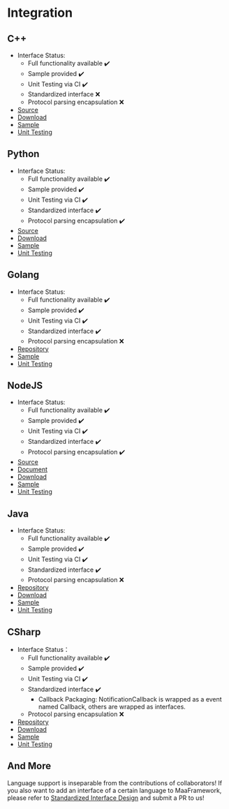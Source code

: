 # Integration

## C++

- Interface Status:
  - Full functionality available ✔️
  - Sample provided ✔️
  - Unit Testing via CI ✔️
  - Standardized interface ❌
  - Protocol parsing encapsulation ❌
- [Source](https://github.com/MaaXYZ/MaaFramework/tree/main/include)
- [Download](https://github.com/MaaXYZ/MaaFramework/releases)
- [Sample](https://github.com/MaaXYZ/MaaFramework/blob/main/sample/cpp)
- [Unit Testing](https://github.com/MaaXYZ/MaaFramework/tree/main/test)

## Python

- Interface Status:
  - Full functionality available ✔️
  - Sample provided ✔️
  - Unit Testing via CI ✔️
  - Standardized interface ✔️
  - Protocol parsing encapsulation ✔️
- [Source](https://github.com/MaaXYZ/MaaFramework/tree/main/source/binding/Python)
- [Download](https://pypi.org/project/MaaFw/)
- [Sample](https://github.com/MaaXYZ/MaaFramework/tree/main/sample/python)
- [Unit Testing](https://github.com/MaaXYZ/MaaFramework/tree/main/test/python)

## Golang

- Interface Status:
  - Full functionality available ✔️
  - Sample provided ✔️
  - Unit Testing via CI ✔️
  - Standardized interface ✔️
  - Protocol parsing encapsulation ❌
- [Repository](https://github.com/MaaXYZ/maa-framework-go)
- [Sample](https://github.com/MaaXYZ/maa-framework-go/tree/main/examples)
- [Unit Testing](https://github.com/MaaXYZ/maa-framework-go/tree/main/test)

## NodeJS

- Interface Status:
  - Full functionality available ✔️
  - Sample provided ✔️
  - Unit Testing via CI ✔️
  - Standardized interface ✔️
  - Protocol parsing encapsulation ✔️
- [Source](https://github.com/MaaXYZ/MaaFramework/tree/main/source/binding/NodeJS)
- [Document](./J1.1-QuickStarted.md)
- [Download](https://npmjs.com/@nekosu/maa-node)
- [Sample](https://github.com/MaaXYZ/MaaFramework/tree/main/sample/nodejs)
- [Unit Testing](https://github.com/MaaXYZ/MaaFramework/tree/main/test/nodejs)

## Java

- Interface Status:
  - Full functionality available ✔️
  - Sample provided ✔️
  - Unit Testing via CI ✔️
  - Standardized interface ✔️
  - Protocol parsing encapsulation ❌
- [Repository](https://github.com/hanhuoer/maa-framework-java)
- [Download](https://central.sonatype.com/namespace/io.github.hanhuoer)
- [Sample](https://github.com/hanhuoer/maa-framework-java/blob/main/maa-sample/README.md)
- [Unit Testing](https://github.com/hanhuoer/maa-framework-java/blob/main/maa-core/src/test)

## CSharp

- Interface Status：
  - Full functionality available ✔️
  - Sample provided ✔️
  - Unit Testing via CI ✔️
  - Standardized interface ✔️
    - Callback Packaging: NotificationCallback is wrapped as a event named Callback, others are wrapped as interfaces.
  - Protocol parsing encapsulation ❌
- [Repository](https://github.com/MaaXYZ/MaaFramework.Binding.CSharp)
- [Download](https://www.nuget.org/packages/Maa.Framework)
- [Sample](https://github.com/MaaXYZ/MaaFramework/tree/main/sample/csharp)
- [Unit Testing](https://github.com/MaaXYZ/MaaFramework.Binding.CSharp/tree/main/src/MaaFramework.Binding.UnitTests)

## And More

Language support is inseparable from the contributions of collaborators! If you also want to add an interface of a certain language to MaaFramework, please refer to [Standardized Interface Design](4.2-StandardizedInterfaceDesign.md) and submit a PR to us!
